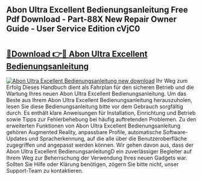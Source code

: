 ## Abon Ultra Excellent Bedienungsanleitung Free Pdf Download - Part-88X New Repair Owner Guide - User Service Edition cVjC0

# <h2><a href="http://df5jg8b.blite.top/?on=Abon+Ultra+Excellent+Bedienungsanleitung">🔗Download 👉🔴 Abon Ultra Excellent Bedienungsanleitung</a></h2>

[![Abon Ultra Excellent Bedienungsanleitung new download](https://i.imgur.com/lujVjoI.png)](http://df5jg8b.blite.top/?on=Abon+Ultra+Excellent+Bedienungsanleitung)
Ihr Weg zum Erfolg Dieses Handbuch dient als Fahrplan für den sicheren Betrieb und die Wartung Ihres neuen Abon Ultra Excellent Bedienungsanleitung. Um das Beste aus Ihrem Abon Ultra Excellent Bedienungsanleitung herauszuholen, lesen Sie diese Bedienungsanleitung bitte vor dem Gebrauch sorgfältig durch. Es enthält klare Anweisungen für Installation, Einrichtung und Betrieb sowie Tipps zur Fehlerbehebung bei häufig auftretenden Problemen. Zu den erweiterten Funktionen von Abon Ultra Excellent Bedienungsanleitung gehören Augmented Reality, anpassbare Profile, automatische Software-Updates und Spracherkennung, auf die alle über die Benutzeroberfläche zugegriffen und angepasst werden können. Wir gehen davon aus, dass der Abon Ultra Excellent BedienungsanleitungD ein zuverlässiger Begleiter auf Ihrem Weg zur Beherrschung der Verwendung Ihres neuen Gadgets war. Sollten Sie Hilfe oder Klärung benötigen, zögern Sie bitte nicht, unser Support-Team zu kontaktieren.
